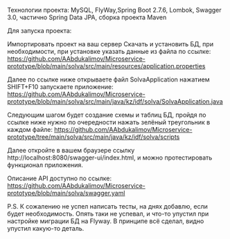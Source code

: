 Технологии проекта:
MySQL, FlyWay,Spring Boot 2.7.6, Lombok, Swagger 3.0, частично Spring Data JPA, сборка проекта Maven

Для запуска проекта: 

Импортировать проект на ваш сервер
Скачать и установить БД, при необходимости, при установке указать данные из файла по ссылке:
https://github.com/AAbdukalimov/Microservice-prototype/blob/main/solva/src/main/resources/application.properties

Далее по ссылке ниже открываете файл SolvaApplication нажатием SHIFT+F10 запускаете приложение:
https://github.com/AAbdukalimov/Microservice-prototype/blob/main/solva/src/main/java/kz/idf/solva/SolvaApplication.java

Следующим шагом будет создание схемы и таблиц БД, пройдя по ссылке ниже нужно по очередности нажать зелёный треугольник в каждом файле:
https://github.com/AAbdukalimov/Microservice-prototype/tree/main/solva/src/main/java/kz/idf/solva/scripts

Далее откройте в вашем браузере ссылку http://localhost:8080/swagger-ui/index.html, и можно протестировать функционал приложения.

Описание API доступно по ссылке: https://github.com/AAbdukalimov/Microservice-prototype/blob/main/solva/swagger.yaml

P.S.
К сожалению не успел написать тесты, на днях добавлю, если будет необходимость.
Опять таки не успевал, и что-то упустил при настройке миграции БД на Flyway. В принципе всё сделал, видно упустил какую-то деталь.



